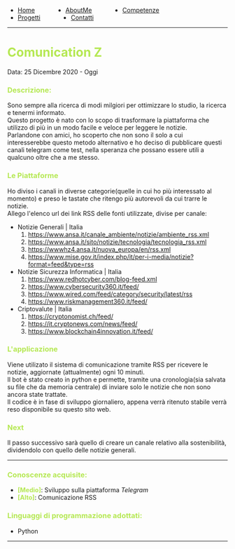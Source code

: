 <!-- css -->

<style>
.link-menu {
    float: left;
    margin-right: 5em;
}
ul{
overflow: hidden;
}
img{
    width: 200;
    height: 200;
}
strong{
  color: #b5e853
}
</style>

<ul>
  <li class="link-menu">
    <a href="/">Home</a>
  </li>
  <li class="link-menu">
    <a href="/aboutme">AboutMe</a>
  </li>
  <li class="link-menu">
    <a href="/competenze">Competenze</a>
  </li>
  <li class="link-menu">
    <a href="/progetti">Progetti</a>
  </li>
  <li class="link-menu">
    <a href="/contatti">Contatti</a>
  </li>
</ul>

---

# **Comunication Z**
Data: 25 Dicembre 2020 - Oggi <br>

### **Descrizione:**
Sono sempre alla ricerca di modi milgiori per ottimizzare lo studio, la ricerca e tenermi informato. <br>
Questo progetto è nato con lo scopo di trasformare la piattaforma che utilizzo di più in un modo facile e veloce per leggere le notizie. <br>
Parlandone con amici, ho scoperto che non sono il solo a cui interesserebbe questo metodo alternativo e ho deciso di pubblicare questi canali telegram come test, nella speranza che possano essere utili a qualcuno oltre che a me stesso.

### **Le Piattaforme**
Ho diviso i canali in diverse categorie(quelle in cui ho più interessato al momento) e preso le tastate che ritengo più autorevoli da cui trarre le notizie.<br>
Allego l'elenco url dei link RSS delle fonti utilizzate, divise per canale:
- Notizie Generali | Italia
  1. https://www.ansa.it/canale_ambiente/notizie/ambiente_rss.xml
  2. https://www.ansa.it/sito/notizie/tecnologia/tecnologia_rss.xml
  3. https://wwwhz4.ansa.it/nuova_europa/en/rss.xml
  4. https://www.mise.gov.it/index.php/it/per-i-media/notizie?format=feed&type=rss
- Notizie Sicurezza Informatica | Italia
  1. https://www.redhotcyber.com/blog-feed.xml
  2. https://www.cybersecurity360.it/feed/
  3. https://www.wired.com/feed/category/security/latest/rss
  4. https://www.riskmanagement360.it/feed/
- Criptovalute | Italia
  1. https://cryptonomist.ch/feed/
  2. https://it.cryptonews.com/news/feed/
  3. https://www.blockchain4innovation.it/feed/

### **L'applicazione**
Viene utilizato il sistema di comunicazione tramite RSS per ricevere le notizie, aggiornate (attualmente) ogni 10 minuti. <br>
Il bot è stato creato in python e permette, tramite una cronologia(sia salvata su file che da memoria centrale) di inviare solo le notizie che non sono ancora state trattate. <br>
Il codice è in fase di sviluppo giornaliero, appena verrà ritenuto stabile verrà reso disponibile su questo sito web.

### **Next**
Il passo successivo sarà quello di creare un canale relativo alla sostenibilità, dividendolo con quello delle notizie generali. 

---

### **Conoscenze acquisite:**
- **[Medio]**: Sviluppo sulla piattaforma _Telegram_
- **[Alto]**: Comunicazione RSS

### **Linguaggi di programmazione adottati:**
  - Python

---
